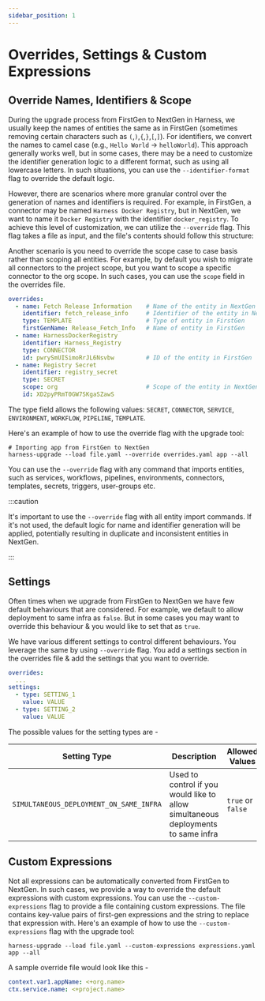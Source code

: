 ```yaml
---
sidebar_position: 1
---
```


# Overrides, Settings & Custom Expressions

## Override Names, Identifiers & Scope

During the upgrade process from FirstGen to NextGen in Harness, we usually keep the names of entities the same as in FirstGen (sometimes removing certain characters such as `(`,`)`,`{`,`}`,`[`,`]`). For identifiers, we convert the names to camel case (e.g., `Hello World` -> `helloWorld`).
This approach generally works well, but in some cases, there may be a need to customize the identifier generation logic to a different format, such as using all lowercase letters. In such situations, you can use the `--identifier-format` flag to override the default logic.

However, there are scenarios where more granular control over the generation of names and identifiers is required. For example, in FirstGen, a connector may be named `Harness Docker Registry`, but in NextGen, we want to name it `Docker Registry` with the identifier `docker_registry`. To achieve this level of customization, we can utilize the `--override` flag. This flag takes a file as input, and the file's contents should follow this structure:

Another scenario is you need to override the scope case to case basis rather than scoping all entities. For example, by default you wish to migrate all connectors to the project scope, but you want to scope a specific connector to the org scope. In such cases, you can use the `scope` field in the overrides file.  

```yaml
overrides:
  - name: Fetch Release Information    # Name of the entity in NextGen 
    identifier: fetch_release_info     # Identifier of the entity in NextGen
    type: TEMPLATE                     # Type of entity in FirstGen
    firstGenName: Release_Fetch_Info   # Name of entity in FirstGen
  - name: HarnessDockerRegistry
    identifier: Harness_Registry
    type: CONNECTOR
    id: pwrySmUISimoRrJL6Nsvbw         # ID of the entity in FirstGen
  - name: Registry Secret
    identifier: registry_secret
    type: SECRET
    scope: org                         # Scope of the entity in NextGen
    id: XD2pyPRmT0GW7SKgaSZawS
```

The type field allows the following values: `SECRET`, `CONNECTOR`, `SERVICE`, `ENVIRONMENT`, `WORKFLOW`, `PIPELINE`, `TEMPLATE`.

Here's an example of how to use the override flag with the upgrade tool:

```shell
# Importing app from FirstGen to NextGen
harness-upgrade --load file.yaml --override overrides.yaml app --all
```

You can use the `--override` flag with any command that imports entities, such as services, workflows, pipelines, environments, connectors, templates, secrets, triggers, user-groups etc.

:::caution

It's important to use the `--override` flag with all entity import commands. If it's not used, the default logic for name and identifier generation will be applied, potentially resulting in duplicate and inconsistent entities in NextGen.

:::

## Settings

Often times when we upgrade from FirstGen to NextGen we have few default behaviours that are considered. 
For example, we default to allow deployment to same infra as `false`. But in some cases you may want to override this behaviour & you would like to set that as `true`.

We have various different settings to control different behaviours. You leverage the same by using `--override` flag. You add a settings section in the overrides file & add the settings that you want to override. 

```yaml  
overrides:
  ...
settings:
  - type: SETTING_1
    value: VALUE
  - type: SETTING_2
    value: VALUE
```

The possible values for the setting types are  - 

| Setting Type                            | Description                                                                       | Allowed Values    |   
|-----------------------------------------|-----------------------------------------------------------------------------------|-------------------|
| `SIMULTANEOUS_DEPLOYMENT_ON_SAME_INFRA` | Used to control if you would like to allow simultaneous deployments to same infra | `true` or `false` |  


## Custom Expressions
Not all expressions can be automatically converted from FirstGen to NextGen. In such cases, we provide a way to override the default expressions with custom expressions. You can use the `--custom-expressions` flag to provide a file containing custom expressions. The file contains key-value pairs of first-gen expressions and the string to replace that expression with. Here's an example of how to use the `--custom-expressions` flag with the upgrade tool:

```shell
harness-upgrade --load file.yaml --custom-expressions expressions.yaml app --all 
```

A sample override file would look like this -
```yaml
context.var1.appName: <+org.name>
ctx.service.name: <+project.name>
```
